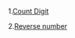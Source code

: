 1.[Count Digit](https://www.geeksforgeeks.org/problems/count-digits5716/1)

2.[Reverse number](https://leetcode.com/problems/reverse-integer/description/)
